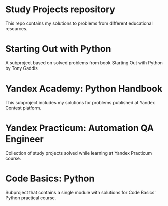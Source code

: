 # Study Projects repository
This repo contains my solutions to problems from different educational resources.
# Starting Out with Python
A subproject based on solved problems from book Starting Out with Python by Tony Gaddis
# Yandex Academy: Python Handbook
This subproject includes my solutions for problems published at Yandex Contest platform.
# Yandex Practicum: Automation QA Engineer
Collection of study projects solved while learning at Yandex Practicum course.
# Code Basics: Python
Subproject that contains a single module with solutions for Code Basics' Python practical course.
